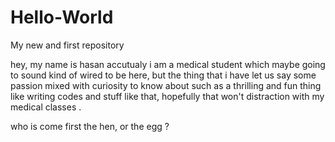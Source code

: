 # Hello-World

My new and first repository 

hey, my name is hasan accutualy i am a medical student which maybe going to sound kind of wired to be here, but the thing that i have let us say some passion mixed with curiosity to know about such as a thrilling and fun thing like writing codes and stuff like that, hopefully that won't distraction with my medical classes .


who is come first the hen, or the egg ?
